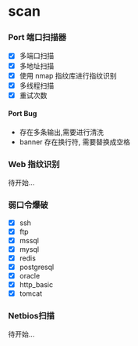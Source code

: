 # scan

### Port 端口扫描器

- [x] 多端口扫描
- [x] 多地址扫描
- [x] 使用 nmap 指纹库进行指纹识别
- [x] 多线程扫描
- [x] 重试次数

#### Port Bug

- 存在多条输出,需要进行清洗
- banner 存在换行符, 需要替换成空格

### Web 指纹识别

待开始...

### 弱口令爆破

- [x] ssh
- [x] ftp
- [x] mssql
- [x] mysql
- [x] redis
- [x] postgresql
- [x] oracle
- [x] http_basic
- [x] tomcat

### Netbios扫描

待开始...

